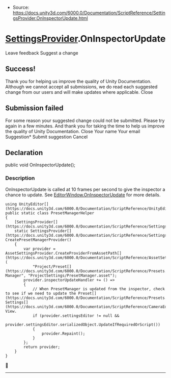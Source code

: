 * Source: https://docs.unity3d.com/6000.0/Documentation/ScriptReference/SettingsProvider.OnInspectorUpdate.html

#  [SettingsProvider](https://docs.unity3d.com/6000.0/Documentation/ScriptReference/SettingsProvider.html).OnInspectorUpdate
Leave feedback
Suggest a change
## Success!
Thank you for helping us improve the quality of Unity Documentation. Although we cannot accept all submissions, we do read each suggested change from our users and will make updates where applicable.
Close
## Submission failed
For some reason your suggested change could not be submitted. Please <a>try again</a> in a few minutes. And thank you for taking the time to help us improve the quality of Unity Documentation.
Close
Your name Your email Suggestion* Submit suggestion
Cancel
## Declaration
public void OnInspectorUpdate(); 
### Description
OnInspectorUpdate is called at 10 frames per second to give the inspector a chance to update. See [EditorWindow.OnInspectorUpdate](https://docs.unity3d.com/6000.0/Documentation/ScriptReference/EditorWindow.OnInspectorUpdate.html) for more details.
```
using UnityEditor[](https://docs.unity3d.com/6000.0/Documentation/ScriptReference/UnityEditor.html);
public static class PresetManagerHelper
{
    [SettingsProvider[](https://docs.unity3d.com/6000.0/Documentation/ScriptReference/SettingsProvider.html)]
    static SettingsProvider[](https://docs.unity3d.com/6000.0/Documentation/ScriptReference/SettingsProvider.html) CreatePresetManagerProvider()
    {
        var provider = AssetSettingsProvider.CreateProviderFromAssetPath[](https://docs.unity3d.com/6000.0/Documentation/ScriptReference/AssetSettingsProvider.CreateProviderFromAssetPath.html)(
            "Project/Preset[](https://docs.unity3d.com/6000.0/Documentation/ScriptReference/Presets.Preset.html) Manager", "ProjectSettings/PresetManager.asset");
        provider.inspectorUpdateHandler += () =>
        {
            // When PresetManager is updated from the inspector, check to see if we need to update the Preset[](https://docs.unity3d.com/6000.0/Documentation/ScriptReference/Presets.Preset.html) Settings[](https://docs.unity3d.com/6000.0/Documentation/ScriptReference/CameraEditor.Settings.html) View.
            if (provider.settingsEditor != null &&
                provider.settingsEditor.serializedObject.UpdateIfRequiredOrScript())
            {
                provider.Repaint();
            }
        };
        return provider;
    }
}

```

* * *
